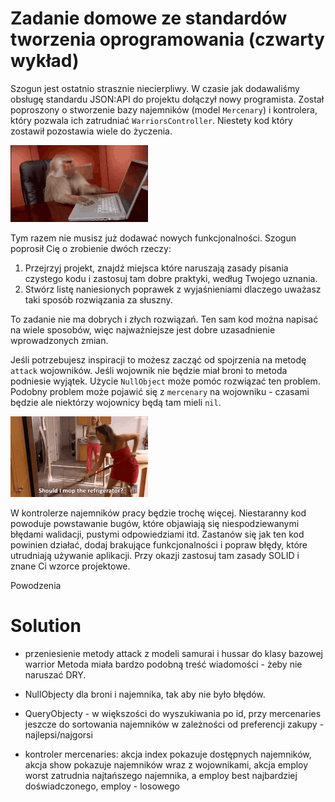# Zadanie domowe ze standardów tworzenia oprogramowania (czwarty wykład)

Szogun jest ostatnio strasznie niecierpliwy. W czasie jak dodawaliśmy obsługę standardu JSON:API do projektu dołączył nowy programista. Został poproszony o stworzenie bazy najemników (model `Mercenary`) i kontrolera, który pozwala ich zatrudniać `WarriorsController`. Niestety kod który zostawił pozostawia wiele do życzenia.

![tenor-31084919](vendor/images/tenor-31084919.gif)

Tym razem nie musisz już dodawać nowych funkcjonalności. Szogun poprosił Cię o zrobienie dwóch rzeczy:

1. Przejrzyj projekt, znajdź miejsca które naruszają zasady pisania czystego kodu i zastosuj tam dobre praktyki, według Twojego uznania.
2. Stwórz listę naniesionych poprawek z wyjaśnieniami dlaczego uważasz taki sposób rozwiązania za słuszny.

To zadanie nie ma dobrych i złych rozwiązań. Ten sam kod można napisać na wiele sposobów, więc najważniejsze jest dobre uzasadnienie wprowadzonych zmian.

Jeśli potrzebujesz inspiracji to możesz zacząć od spojrzenia na metodę `attack` wojowników. Jeśli wojownik nie będzie miał broni to metoda podniesie wyjątek. Użycie `NullObject` może pomóc rozwiązać ten problem. Podobny problem może pojawić się z `mercenary` na wojowniku - czasami będzie ale niektórzy wojownicy będą tam mieli `nil`.

![tenor-249225230](vendor/images/tenor-249225230.gif)

W kontrolerze najemników pracy będzie trochę więcej. Niestaranny kod powoduje powstawanie bugów, które objawiają się niespodziewanymi błędami walidacji, pustymi odpowiedziami itd. Zastanów się jak ten kod powinien działać, dodaj brakujące funkcjonalności i popraw błędy, które utrudniają używanie aplikacji. Przy okazji zastosuj tam zasady SOLID i znane Ci wzorce projektowe.

Powodzenia


# Solution

- przeniesienie metody attack z modeli samurai i hussar do klasy bazowej warrior
Metoda miała bardzo podobną treść wiadomości - żeby nie naruszać DRY.

- NullObjecty dla broni i najemnika, tak aby nie było błędów.

- QueryObjecty - w większości do wyszukiwania po id, przy mercenaries jeszcze do
sortowania najemników w zależności od preferencji zakupy - najlepsi/najgorsi

- kontroler mercenaries: akcja index pokazuje dostępnych najemników,
akcja show pokazuje najemników wraz z wojownikami, akcja employ worst zatrudnia
najtańszego najemnika, a employ best najbardziej doświadczonego, employ - losowego
